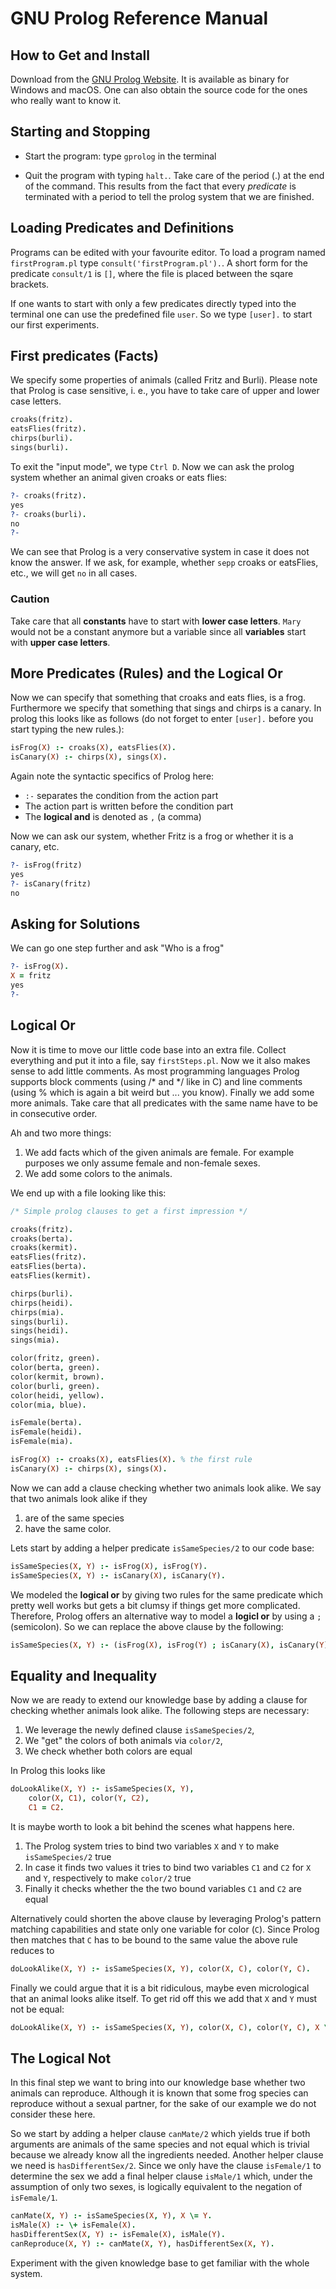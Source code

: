 # GNU Prolog Reference Manual

## How to Get and Install
Download from the [GNU Prolog Website](http://www.gprolog.org). It is available as binary for Windows and macOS. One can also obtain the source code for the ones who really want to know it.


## Starting and Stopping
- Start the program: type `gprolog` in the terminal

- Quit the program with typing `halt.`. Take care of the period (.) at the end of the command. This results from the fact that every *predicate* is terminated with a period to tell the prolog system that we are finished.

## Loading Predicates and Definitions
Programs can be edited with your favourite editor. To load a program named `firstProgram.pl` type `consult('firstProgram.pl').`. A short form for the predicate `consult/1` is `[]`, where the file is placed between the sqare brackets.

If one wants to start with only a few predicates directly typed into the terminal one can use the predefined file `user`. So we type `[user].` to start our first experiments.

## First predicates (Facts)
We specify some properties of animals (called Fritz and Burli). Please note that Prolog is case sensitive, i. e., you have to take care of upper and lower case letters.

```Prolog
croaks(fritz).
eatsFlies(fritz).
chirps(burli).
sings(burli).
```

To exit the "input mode", we type `Ctrl D`. Now we can ask the prolog system whether an animal given croaks or eats flies:

```Prolog
?- croaks(fritz).
yes
?- croaks(burli).
no
?-
```
We can see that Prolog is a very conservative system in case it does not know the answer. If we ask, for example, whether `sepp` croaks or eatsFlies, etc., we will get `no` in all cases.
### Caution
Take care that all **constants** have to start with **lower case letters**. `Mary` would not be a constant anymore but a variable since all **variables** start with **upper case letters**.

## More Predicates (Rules) and the Logical Or
Now we can specify that something that croaks and eats flies, is a frog. Furthermore we specify that something that sings and chirps is a canary. In prolog this looks like as follows (do not forget to enter `[user].` before you start typing the new rules.):
```Prolog
isFrog(X) :- croaks(X), eatsFlies(X).
isCanary(X) :- chirps(X), sings(X).
```
Again note the syntactic specifics of Prolog here:
- `:-` separates the condition from the action part
- The action part is written before the condition part
- The **logical and** is denoted as `,` (a comma)

Now we can ask our system, whether Fritz is a frog or whether it is a canary, etc.
```Prolog
?- isFrog(fritz)
yes
?- isCanary(fritz)
no
```
## Asking for Solutions
We can go one step further and ask "Who is a frog"
```Prolog
?- isFrog(X).
X = fritz
yes
?-
```

## Logical Or
Now it is time to move our little code base into an extra file. Collect everything and put it into a file, say `firstSteps.pl`. Now we it also makes sense to add little comments. As most programming languages Prolog supports block comments (using /* and */ like in C) and line comments (using % which is again a bit weird but ... you know). Finally we add some more animals. Take care that all predicates with the same name have to be in consecutive order. 

Ah and two more things:
1. We add facts which of the given animals are female. For example purposes we only assume female and non-female sexes.
2. We add some colors to the animals.
   
We end up with a file looking like this:

```Prolog
/* Simple prolog clauses to get a first impression */

croaks(fritz).
croaks(berta).
croaks(kermit).
eatsFlies(fritz).
eatsFlies(berta).
eatsFlies(kermit).

chirps(burli).
chirps(heidi).
chirps(mia).
sings(burli).
sings(heidi).
sings(mia).

color(fritz, green).
color(berta, green).
color(kermit, brown).
color(burli, green).
color(heidi, yellow).
color(mia, blue).

isFemale(berta).
isFemale(heidi).
isFemale(mia).

isFrog(X) :- croaks(X), eatsFlies(X). % the first rule
isCanary(X) :- chirps(X), sings(X).
```

Now we can add a clause checking whether two animals look alike. We say that two animals look alike if they
1. are of the same species
2. have the same color.

Lets start by adding a helper predicate `isSameSpecies/2` to our code base:

```Prolog
isSameSpecies(X, Y) :- isFrog(X), isFrog(Y).
isSameSpecies(X, Y) :- isCanary(X), isCanary(Y).
```
We modeled the **logical or** by giving two rules for the same predicate which pretty well works but gets a bit clumsy if things get more complicated. Therefore, Prolog offers an alternative way to model a **logicl or** by using a `;` (semicolon). So we can replace the above clause by the following:

```Prolog
isSameSpecies(X, Y) :- (isFrog(X), isFrog(Y) ; isCanary(X), isCanary(Y)).
```

## Equality and Inequality
Now we are ready to extend our knowledge base by adding a clause for checking whether animals look alike. The following steps are necessary:

1. We leverage the newly defined clause `isSameSpecies/2`,
2. We "get" the colors of both animals via `color/2`,
3. We check whether both colors are equal

In Prolog this looks like

```Prolog
doLookAlike(X, Y) :- isSameSpecies(X, Y),
    color(X, C1), color(Y, C2), 
    C1 = C2.
```
It is maybe worth to look a bit behind the scenes what happens here.
1. The Prolog system tries to bind two variables `X` and `Y` to make `isSameSpecies/2` true
2. In case it finds two values it tries to bind two variables `C1` and `C2` for `X` and `Y`, respectively to make `color/2` true
3. Finally it checks whether the the two bound variables `C1` and `C2` are equal

Alternatively could shorten the above clause by leveraging Prolog's pattern matching capabilities and state only one variable for color (`C`). Since Prolog then matches that `C` has to be bound to the same value the above rule reduces to

```Prolog
doLookAlike(X, Y) :- isSameSpecies(X, Y), color(X, C), color(Y, C).
```

Finally we could argue that it is a bit ridiculous, maybe even micrological that an animal looks alike itself. To get rid off this we add that `X` and `Y` must not be equal:

```Prolog
doLookAlike(X, Y) :- isSameSpecies(X, Y), color(X, C), color(Y, C), X \= Y.
```

## The Logical Not
In this final step we want to bring into our knowledge base whether two animals can reproduce. Although it is known that some frog species can reproduce without a sexual partner, for the sake of our example we do not consider these here.

So we start by adding a helper clause `canMate/2` which yields true if both arguments are animals of the same species and not equal which is trivial because we already know all the ingredients needed. Another helper clause we need is `hasDifferentSex/2`. Since we only have the clause `isFemale/1` to determine the sex we add a final helper clause `isMale/1` which, under the assumption of only two sexes, is logically equivalent to the negation of `isFemale/1`.

```Prolog
canMate(X, Y) :- isSameSpecies(X, Y), X \= Y.
isMale(X) :- \+ isFemale(X).
hasDifferentSex(X, Y) :- isFemale(X), isMale(Y).
canReproduce(X, Y) :- canMate(X, Y), hasDifferentSex(X, Y).
```

Experiment with the given knowledge base to get familiar with the whole system.
